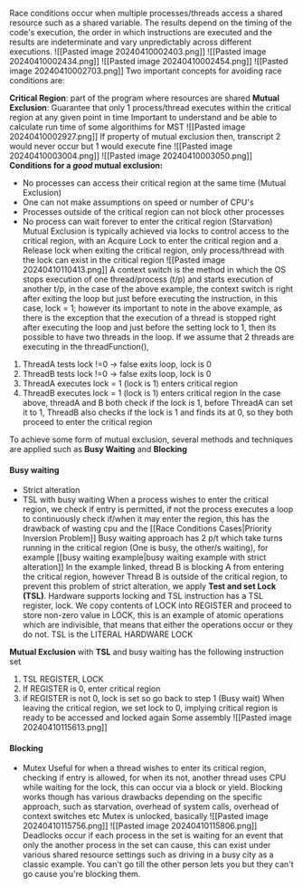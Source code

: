 Race conditions occur when multiple processes/threads access a shared resource such as a shared variable. The results depend on the timing of the code's execution, the order in which instructions are executed and the results are indeterminate and vary unpredictably across different executions.
![[Pasted image 20240410002403.png]]
![[Pasted image 20240410002434.png]]
![[Pasted image 20240410002454.png]]
![[Pasted image 20240410002703.png]]
Two important concepts for avoiding race conditions are:

**Critical Region**: part of the program where resources are shared
**Mutual Exclusion**: Guarantee that only 1 process/thread executes within the critical region at any given point in time
Important to understand and be able to calculate run time of some algorithims for MST
![[Pasted image 20240410002927.png]]
If property of mutual exclusion then, transcript 2 would never occur but 1 would execute fine
![[Pasted image 20240410003004.png]]
![[Pasted image 20240410003050.png]]
**Conditions for a *good* mutual exclusion:**
- No processes can access their critical region at the same time (Mutual Exclusion)
- One can not make assumptions on speed or number of CPU's
- Processes outside of the critical region can not block other processes
- No process can wait forever to enter the critical region (Starvation)
Mutual Exclusion is typically achieved via locks to control access to the critical region, with an Acquire Lock to enter the critical region and a Release lock when exiting the critical region, only process/thread with the lock can exist in the critical region
![[Pasted image 20240410110413.png]]
A context switch is the method in which the OS stops execution of one thread/process (t/p) and starts execution of another t/p, in the case of the above example, the context switch is right after exiting the loop but just before executing the instruction, in this case, lock = 1; however its important to note in the above example, as there is the exception that the execution of a thread is stopped right after executing the loop and just before the setting lock to 1, then its possible to have two threads in the loop. If we assume that 2 threads are executing in the threadFunction(),
1. ThreadA tests lock !=0 -> false exits loop, lock is 0
2. ThreadB tests lock !=0 -> false exits loop, lock is 0
3. ThreadA executes lock = 1 (lock is 1) enters critical region
4. ThreadB executes lock = 1 (lock is 1) enters critical region
In the case above, threadA and B both check if the lock is 1, before ThreadA can set it to 1, ThreadB also checks if the lock is 1 and finds its at 0, so they both proceed to enter the critical region

To achieve some form of mutual exclusion, several methods and techniques are applied such as **Busy Waiting** and **Blocking**
#### Busy waiting
- Strict alteration
- TSL with busy waiting
When a process wishes to enter the critical region, we check if entry is permitted, if not the process executes a loop to continuously check if/when it may enter the region, this has the drawback of wasting cpu and the [[Race Conditions Cases|Priority Inversion Problem]]
Busy waiting approach has 2 p/t which take turns running in the critical region (One is busy, the other/s waiting), for example [[busy waiting example|busy waiting example with strict alteration]]
In the example linked, thread B is blocking A from entering the critical region, however Thread B is outside of the critical region, to prevent this problem of strict alteration, we apply **Test and set Lock (TSL)**.
Hardware supports locking and TSL instruction has a TSL register, lock.
We copy contents of LOCK into REGISTER and proceed to store non-zero value in LOCK, this is an example of atomic operations which are indivisible, that means that either the operations occur or they do not.
TSL is the LITERAL HARDWARE LOCK

**Mutual Exclusion** with **TSL** and busy waiting has the following instruction set
1. TSL REGISTER, LOCK
2. If REGISTER is 0, enter critical region
3. if REGISTER is not 0, lock is set so go back to step 1 (Busy wait)
When leaving the critical region, we set lock to 0, implying critical region is ready to be accessed and locked again
Some assembly
![[Pasted image 20240410115613.png]]
#### Blocking
- Mutex
Useful for when a thread wishes to enter its critical region, checking if entry is allowed, for when its not, another thread uses CPU while waiting for the lock, this can occur via a block or yield. Blocking works though has various drawbacks depending on the specific approach, such as starvation, overhead of system calls, overhead of context switches etc
Mutex is unlocked, basically
![[Pasted image 20240410115756.png]]
![[Pasted image 20240410115806.png]]
Deadlocks occur if each process in the set is waiting for an event that only the another process in the set can cause, this can exist under various shared resource settings such as driving in a busy city as a classic example. You can't go till the other person lets you but they can't go cause you're blocking them.

